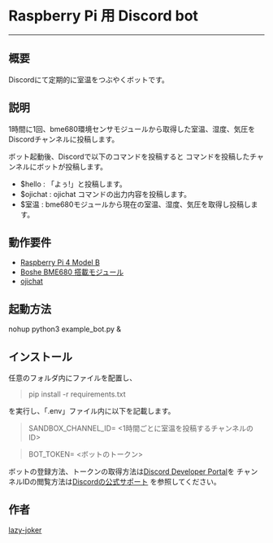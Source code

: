 # Raspberry Pi 用 Discord bot

---

## 概要

Discordにて定期的に室温をつぶやくボットです。

## 説明

1時間に1回、bme680環境センサモジュールから取得した室温、湿度、気圧を
Discordチャンネルに投稿します。

ボット起動後、Discordで以下のコマンドを投稿すると
コマンドを投稿したチャンネルにボットが投稿します。

* $hello : 「よぅ!」と投稿します。
* $ojichat : ojichat コマンドの出力内容を投稿します。
* $室温 : bme680モジュールから現在の室温、湿度、気圧を取得し投稿します。


## 動作要件

* [Raspberry Pi 4 Model B](https://www.raspberrypi.org/products/raspberry-pi-4-model-b/)
* [Boshe BME680 搭載モジュール](https://akizukidenshi.com/catalog/g/gK-14469/)
* [ojichat](https://github.com/greymd/ojichat)

## 起動方法

nohup python3 example_bot.py &

## インストール

任意のフォルダ内にファイルを配置し、

> pip install -r requirements.txt

を実行し、「.env」ファイル内に以下を記載します。

> SANDBOX_CHANNEL_ID= <1時間ごとに室温を投稿するチャンネルのID>

> BOT_TOKEN= <ボットのトークン>

ボットの登録方法、トークンの取得方法は[Discord Developer Portal](https://discord.com/developers/applications)を
チャンネルIDの閲覧方法は[Discordの公式サポート](https://support.discord.com/hc/ja/articles/206346498-%E3%83%A6%E3%83%BC%E3%82%B6%E3%83%BC-%E3%82%B5%E3%83%BC%E3%83%90%E3%83%BC-%E3%83%A1%E3%83%83%E3%82%BB%E3%83%BC%E3%82%B8ID%E3%81%AF%E3%81%A9%E3%81%93%E3%81%A7%E8%A6%8B%E3%81%A4%E3%81%91%E3%82%89%E3%82%8C%E3%82%8B-)
を参照してください。

## 作者

[lazy-joker](https://github.com/lazy-joker)

